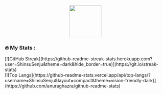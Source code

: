 <div id="header" align="center">
  <img src="https://media.giphy.com/media/EOmYN5kVP3W2Lyn6dx/giphy.gif" width="100"/>
</div>

### :fire: My Stats :
<div>
  [![GitHub Streak](https://github-readme-streak-stats.herokuapp.com?user=ShinsuSenju&theme=dark&hide_border=true)](https://git.io/streak-stats)
  </div>
<div>[![Top Langs](https://github-readme-stats.vercel.app/api/top-langs/?username=ShinsuSenju&layout=compact&theme=vision-friendly-dark)](https://github.com/anuraghazra/github-readme-stats)</div>
